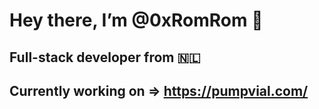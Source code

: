 # Hey there, I’m @0xRomRom 👋
## Full-stack developer from 🇳🇱
## Currently working on => https://pumpvial.com/

<!---
0xRomRom/0xRomRom is a ✨ special ✨ repository because its `README.md` (this file) appears on your GitHub profile.
You can click the Preview link to take a look at your changes.
--->
